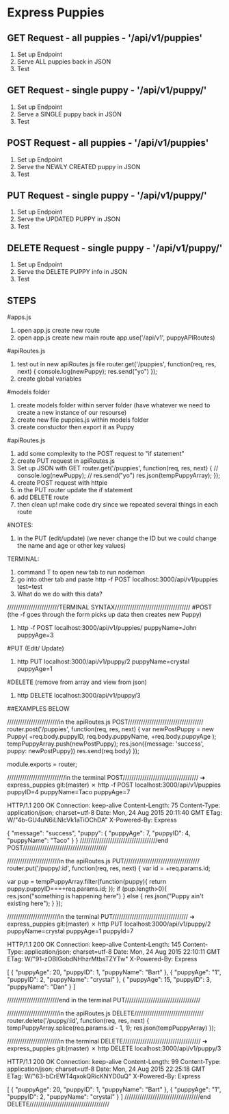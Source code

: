 # Express Puppies

## GET Request - all puppies - '/api/v1/puppies'

1. Set up Endpoint
1. Serve ALL puppies back in JSON
1. Test

## GET Request - single puppy - '/api/v1/puppy/<id>'

1. Set up Endpoint
1. Serve a SINGLE puppy back in JSON
1. Test

## POST Request - all puppies - '/api/v1/puppies'

1. Set up Endpoint
1. Serve the NEWLY CREATED puppy in JSON
1. Test

## PUT Request - single puppy - '/api/v1/puppy/<id>'

1. Set up Endpoint
1. Serve the UPDATED PUPPY in JSON
1. Test

## DELETE Request - single puppy - '/api/v1/puppy/<id>'

1. Set up Endpoint
1. Serve the DELETE PUPPY info in JSON
1. Test


## STEPS
#apps.js
1. open app.js create new route
1. open app.js create new main route
   app.use('/api/v1', puppyAPIRoutes)

#apiRoutes.js
1. test out in new apiRoutes.js file
  router.get('/puppies', function(req, res, next) {
  console.log(newPuppy);
  res.send("yo")
});
1. create global variables

#models folder
1. create models folder within server folder
   (have whatever we need to create a new instance of our resourse)
1. create new file puppies.js within models folder
1. create constuctor then export it as Puppy

#apiRoutes.js
1. add some complexity to the POST request to "if statement"
1. create PUT request in apiRoutes.js
1. Set up JSON with GET
      router.get('/puppies', function(req, res, next) {
        // console.log(newPuppy);
        // res.send("yo")
        res.json(tempPuppyArray);
      });
1. create POST request with httpie
1. in the PUT router update the if statement
1. add DELETE route
1. then clean up! make code dry since we repeated several things in each route

#NOTES:
1. in the PUT (edit/update) (we never change the ID but we could change the name and age or other key values)

TERMINAL:
1. command T to open new tab to run nodemon
1. go into other tab and paste http -f POST localhost:3000/api/v1/puppies test=test
1. What do we do with this data?

////////////////////////TERMINAL SYNTAX///////////////////////////////////
#POST (the -f goes through the form picks up data then creates new Puppy)
1. http -f POST localhost:3000/api/v1/puppies/ puppyName=John puppyAge=3

#PUT (Edit/ Update)
1. http PUT localhost:3000/api/v1/puppy/2 puppyName=crystal puppyAge=1

#DELETE (remove from array and view from json)
1. http DELETE localhost:3000/api/v1/puppy/3


##EXAMPLES BELOW

////////////////////////in the apiRoutes.js POST///////////////////////////////////
router.post('/puppies', function(req, res, next) {
  var newPostPuppy = new Puppy(
    +req.body.puppyID,
    req.body.puppyName,
    +req.body.puppyAge
  );
  tempPuppyArray.push(newPostPuppy);
  res.json({message: 'success', puppy: newPostPuppy})
  res.send(req.body)
});

module.exports = router;

///////////////////////////in the terminal POST///////////////////////////////////
  ➜  express_puppies git:(master) ✗ http -f POST localhost:3000/api/v1/puppies puppyID=4 puppyName=Taco puppyAge=7

HTTP/1.1 200 OK
Connection: keep-alive
Content-Length: 75
Content-Type: application/json; charset=utf-8
Date: Mon, 24 Aug 2015 20:11:40 GMT
ETag: W/"4b-GU4uN6iLNIcVk1aTiOChDA"
X-Powered-By: Express

{
    "message": "success",
    "puppy": {
        "puppyAge": 7,
        "puppyID": 4,
        "puppyName": "Taco"
    }
}
////////////////////////////////////end POST///////////////////////////////////////



////////////////////////in the apiRoutes.js PUT///////////////////////////////////
router.put('/puppy/:id', function(req, res, next) {
  var id = +req.params.id;

  var pup = tempPuppyArray.filter(function(puppy){
    return puppy.puppyID===+req.params.id;
  });
  if (pup.length>0){
    res.json("something is happening here")
  } else {
    res.json("Puppy ain't existing here");
  }
});

////////////////////////in the terminal PUT///////////////////////////////////
➜  express_puppies git:(master) ✗ http PUT localhost:3000/api/v1/puppy/2 puppyName=crystal puppyAge=1 puppyId=7

HTTP/1.1 200 OK
Connection: keep-alive
Content-Length: 145
Content-Type: application/json; charset=utf-8
Date: Mon, 24 Aug 2015 22:10:11 GMT
ETag: W/"91-zOBIGobdNHhzrMtbsTZYTw"
X-Powered-By: Express

[
    {
        "puppyAge": 20,
        "puppyID": 1,
        "puppyName": "Bart"
    },
    {
        "puppyAge": "1",
        "puppyID": 2,
        "puppyName": "crystal"
    },
    {
        "puppyAge": 15,
        "puppyID": 3,
        "puppyName": "Dan"
    }
]

////////////////////////end in the terminal PUT///////////////////////////////////




////////////////////////in the apiRoutes.js DELETE////////////////////////////////
router.delete('/puppy/:id', function(req, res, next) {
 tempPuppyArray.splice(req.params.id - 1, 1);
 res.json(tempPuppyArray)
});

////////////////////////in the terminal DELETE////////////////////////////////////
➜  express_puppies git:(master) ✗ http DELETE localhost:3000/api/v1/puppy/3

HTTP/1.1 200 OK
Connection: keep-alive
Content-Length: 99
Content-Type: application/json; charset=utf-8
Date: Mon, 24 Aug 2015 22:25:18 GMT
ETag: W/"63-bCrEWT4qxokQRicKNYD0uQ"
X-Powered-By: Express

[
    {
        "puppyAge": 20,
        "puppyID": 1,
        "puppyName": "Bart"
    },
    {
        "puppyAge": "1",
        "puppyID": 2,
        "puppyName": "crystal"
    }
]
///////////////////////////////////end DELETE/////////////////////////////////////
